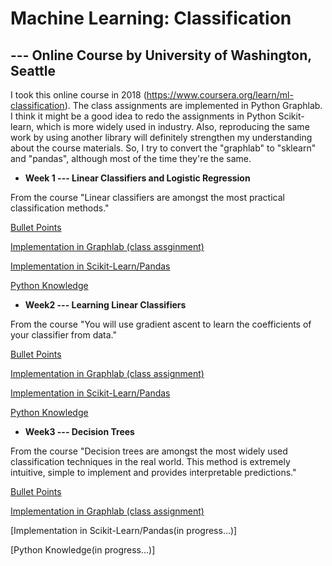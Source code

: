 # Machine Learning: Classification
## --- Online Course by University of Washington, Seattle 


I took this online course in 2018 (https://www.coursera.org/learn/ml-classification). The class assignments are implemented in Python Graphlab. I think it might be a good idea to redo the assignments in Python Scikit-learn, which is more widely used in industry. Also, reproducing the same work by using another library will definitely strengthen my understanding about the course materials. So, I try to convert the "graphlab" to "sklearn" and "pandas", although most of the time they're the same.


- **Week 1 --- Linear Classifiers and Logistic Regression**

From the course "Linear classifiers are amongst the most practical classification methods."

  [Bullet Points](https://github.com/lxn1021/ML/blob/master/bullet%20points_week1.pdf)
  
  [Implementation in Graphlab (class assginment)](https://github.com/lxn1021/ML/blob/master/Predict%20sentiment_SF.ipynb)
  
  [Implementation in Scikit-Learn/Pandas](https://github.com/lxn1021/Online-Course-Machine-Learning-Classification/blob/master/Predict%20sentiment_DF.ipynb)
  
  [Python Knowledge](https://github.com/lxn1021/Online-Course-Machine-Learning-Classification/blob/master/Python%20knowledge_week1.pdf)
  
  
- **Week2 --- Learning Linear Classifiers**

From the course "You will use gradient ascent to learn the coefficients of your classifier from data."

  [Bullet Points](https://github.com/lxn1021/Online-Course-Machine-Learning-Classification/blob/master/bullet%20points_week2.pdf)
  
  [Implementation in Graphlab (class assignment)](https://github.com/lxn1021/Online-Course-Machine-Learning-Classification/blob/master/Linear%20Classifier%20Regularization_SF.ipynb)
  
  [Implementation in Scikit-Learn/Pandas](https://github.com/lxn1021/Online-Course-Machine-Learning-Classification/blob/master/Linear%20Classifier%20Regularization_DF.ipynb)
  
  [Python Knowledge](https://github.com/lxn1021/Online-Course-Machine-Learning-Classification/blob/master/Python%20knowledge_week2.pdf)
  
  
- **Week3 --- Decision Trees**

From the course "Decision trees are amongst the most widely used classification techniques in the real world. This method is extremely intuitive, simple to implement and provides interpretable predictions."

  [Bullet Points](https://github.com/lxn1021/Online-Course-Machine-Learning-Classification/blob/master/bullet%20points_week3.pdf)
  
  [Implementation in Graphlab (class assignment)](https://github.com/lxn1021/Online-Course-Machine-Learning-Classification/blob/master/Decision%20Tree_SF.ipynb)
  
  [Implementation in Scikit-Learn/Pandas(in progress...)]
  
  [Python Knowledge(in progress...)]
 
 
